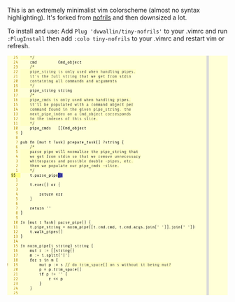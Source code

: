 This is an extremely minimalist vim colorscheme (almost no syntax highlighting).
It's forked from [nofrils](https://github.com/robertmeta/nofrils) and then downsized a lot.

To install and use:
Add `Plug 'dvwallin/tiny-nofrils'` to your .vimrc and run `:PlugInstall`
then add `:colo tiny-nofrils` to your .vimrc and restart vim or refresh.


![Tiny-NoFrils](https://raw.githubusercontent.com/dvwallin/tiny-nofrils/master/scrsh/tiny-nofrils.png)

